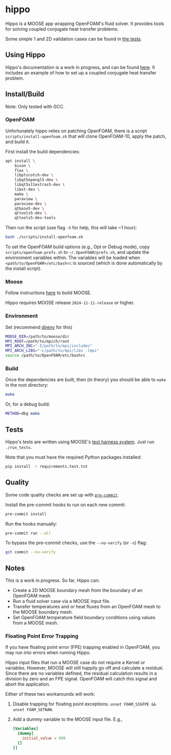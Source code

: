 # hippo

Hippo is a MOOSE app wrapping OpenFOAM's fluid solver.
It provides tools for solving coupled conjugate heat transfer problems.

Some simple 1 and 2D validation cases can be found in
[the tests](https://github.com/aurora-multiphysics/hippo/tree/main/test/tests/multiapps).

## Using Hippo

Hippo's documentation is a work in progress,
and can be found [here](https://aurora-multiphysics.github.io/hippo/).
It includes an example of how to set up
a coupled conjugate heat transfer problem.

## Install/Build

Note: Only tested with GCC.

### OpenFOAM

Unfortunately hippo relies on patching OpenFOAM,
there is a script `scripts/install-openfoam.sh` that will clone
OpenFOAM-10, apply the patch, and build it.

First install the build dependencies:

```bash
apt install \
    bison \
    flex \
    libptscotch-dev \
    libqt5opengl5-dev \
    libqt5x11extras5-dev \
    libxt-dev \
    make \
    paraview \
    paraview-dev \
    qtbase5-dev \
    qttools5-dev \
    qttools5-dev-tools
```

Then run the script (use flag `-h` for help, this will take ~1 hour):

```bash
bash ./scripts/install-openfoam.sh
```

To set the OpenFOAM build options (e.g., Opt or Debug mode),
copy `scripts/openfoam-prefs.sh` to `~/.OpenFOAM/prefs.sh`,
and update the environment variables within.
The variables will be loaded when `<path/to/OpenFOAM>/etc/bashrc` is sourced
(which is done automatically by the install script).

### Moose

Follow instructions
[here](https://mooseframework.inl.gov/getting_started/installation/gcc_install_moose.html)
to build MOOSE.

Hippo requires MOOSE release `2024-11-11-release` or higher.

### Environment

Set (recommend [direnv](https://direnv.net/) for this)

```bash
MOOSE_DIR=/path/to/moose/dir
MPI_ROOT=/path/to/mpich/root
MPI_ARCH_INC="-I/path/to/mpi/includes"
MPI_ARCH_LIBS="-L/path/to/mpi/libs -lmpi"
source /path/to/OpenFOAM/etc/bashrc
```

### Build

Once the dependencies are built, then (in theory) you should be able to `make` in the root directory:

```bash
make
```

Or, for a debug build:

```bash
METHOD=dbg make
```

## Tests

Hippo's tests are written using MOOSE's
[test harness system](https://mooseframework.inl.gov/python/TestHarness.html).
Just run `./run_tests`.

Note that you must have the required Python packages installed:

```bash
pip install -r requirements.test.txt
```

## Quality

Some code quality checks are set up with
[`pre-commit`](https://pre-commit.com/).

Install the pre-commit hooks to run on each new commit:

```bash
pre-commit install
```

Run the hooks manually:

```bash
pre-commit run --all
```

To bypass the pre-commit checks, use the `--no-verify` (or `-n`) flag:

```bash
git commit --no-verify
```

## Notes

This is a work in progress.
So far, Hippo can:

- Create a 2D MOOSE boundary mesh from the boundary of an OpenFOAM mesh.
- Run a fluid solver case via a MOOSE input file.
- Transfer temperatures and or heat fluxes from an OpenFOAM mesh to
  the MOOSE boundary mesh.
- Set OpenFOAM temperature field boundary conditions
  using values from a MOOSE mesh.

### Floating Point Error Trapping

If you have floating point error (FPE) trapping enabled in OpenFOAM,
you may run into errors when running Hippo.

Hippo input files that run a MOOSE case do not require a Kernel or variables.
However, MOOSE will still happily go off and calculate a residual.
Since there are no variables defined,
the residual calculation results in a division by zero and an FPE signal.
OpenFOAM will catch this signal and abort the application.

Either of these two workarounds will work:

1. Disable trapping for floating point exceptions.
   `unset FOAM_SIGFPE && unset FOAM_SETNAN`.

2. Add a dummy variable to the MOOSE input file.
   E.g.,

   ```toml
   [Variables]
     [dummy]
       initial_value = 999
     []
   []
   ```
